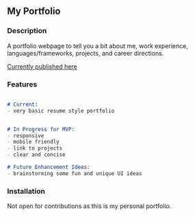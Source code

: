## My Portfolio


### Description 

A portfolio webpage to tell you a bit about me, work experience, languages/frameworks, projects, and career directions. 

[Currently published here](https://andydupuis.github.io/portfolio/)

### Features

```markdown

# Current: 
- very basic resume style portfolio


# In Progress for MVP: 
- responsive
- mobile friendly
- link to projects
- clear and concise

# Future Enhancement Ideas: 
- brainstorming some fun and unique UI ideas

```

### Installation

Not open for contributions as this is my personal portfolio. 
